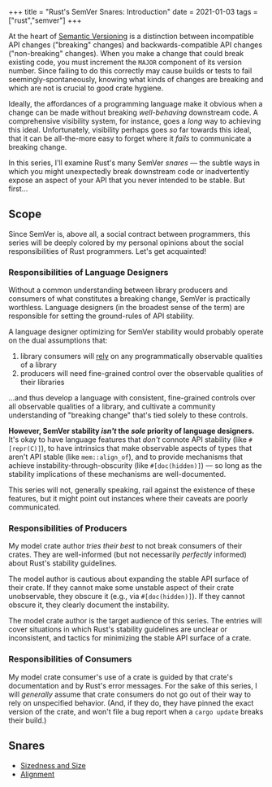 +++
title = "Rust's SemVer Snares: Introduction"
date = 2021-01-03
tags = ["rust","semver"]
+++

At the heart of [Semantic Versioning](https://semver.org/) is a distinction between incompatible API changes ("breaking" changes) and backwards-compatible API changes ("non-breaking" changes). When you make a change that could break existing code, you must increment the `MAJOR` component of its version number. Since failing to do this correctly may cause builds or tests to fail seemingly-spontaneously, knowing what kinds of changes are breaking and which are not is crucial to good crate hygiene.

<!-- more -->

Ideally, the affordances of a programming language make it obvious when a change can be made without breaking *well-behaving* downstream code. A comprehensive visibility system, for instance, goes a *long* way to achieving this ideal. Unfortunately, visibility perhaps goes *so* far towards this ideal, that it can be all-the-more easy to forget where it *fails* to communicate a breaking change.

In this series, I'll examine Rust's many SemVer *snares* — the subtle ways in which you might unexpectedly break downstream code or inadvertently expose an aspect of your API that you never intended to be stable. But first...

## Scope
Since SemVer is, above all, a social contract between programmers, this series will be deeply colored by my personal opinions about the social responsibilities of Rust programmers. Let's get acquainted!

### Responsibilities of Language Designers
Without a common understanding between library producers and consumers of what constitutes a breaking change, SemVer is practically worthless. Language designers (in the broadest sense of the term) are responsible for setting the ground-rules of API stability.

A language designer optimizing for SemVer stability would probably operate on the dual assumptions that:
1. library consumers will [rely](https://xkcd.com/1172/) on any programmatically observable qualities of a library
2. producers will need fine-grained control over the observable qualities of their libraries

...and thus develop a language with consistent, fine-grained controls over all observable qualities of a library, and cultivate a community understanding of "breaking change" that's tied solely to these controls.

**However, SemVer stability *isn't* the *sole* priority of language designers.** It's okay to have language features that *don't* connote API stability (like `#[repr(C)]`), to have intrinsics that make observable aspects of types that aren't API stable (like `mem::align_of`), and to provide mechanisms that achieve instability-through-obscurity (like `#[doc(hidden)]`) — so long as the stability implications of these mechanisms are well-documented.

This series will not, generally speaking, rail against the existence of these features, but it might point out instances where their caveats are poorly communicated.

### Responsibilities of Producers
My model crate author *tries their best* to not break consumers of their crates. They are well-informed (but not necessarily *perfectly* informed) about Rust's stability guidelines.

The model author is cautious about expanding the stable API surface of their crate. If they cannot make some unstable aspect of their crate unobservable, they obscure it (e.g., via `#[doc(hidden)]`). If they cannot obscure it, they clearly document the instability.

The model crate author is the target audience of this series. The entries will cover situations in which Rust's stability guidelines are unclear or inconsistent, and tactics for minimizing the stable API surface of a crate.

### Responsibilities of Consumers
My model crate consumer's use of a crate is guided by that crate's documentation and by Rust's error messages. For the sake of this series, I will *generally* assume that crate consumers do not go out of their way to rely on unspecified behavior. (And, if they do, they have pinned the exact version of the crate, and won't file a bug report when a `cargo update` breaks their build.)

## Snares
- [Sizedness and Size](/blog/semver-snares-size)
- [Alignment](/blog/semver-snares-alignment)
